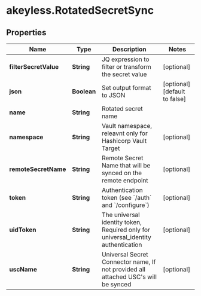 # akeyless.RotatedSecretSync

## Properties

Name | Type | Description | Notes
------------ | ------------- | ------------- | -------------
**filterSecretValue** | **String** | JQ expression to filter or transform the secret value | [optional] 
**json** | **Boolean** | Set output format to JSON | [optional] [default to false]
**name** | **String** | Rotated secret name | 
**namespace** | **String** | Vault namespace, releavnt only for Hashicorp Vault Target | [optional] 
**remoteSecretName** | **String** | Remote Secret Name that will be synced on the remote endpoint | [optional] 
**token** | **String** | Authentication token (see &#x60;/auth&#x60; and &#x60;/configure&#x60;) | [optional] 
**uidToken** | **String** | The universal identity token, Required only for universal_identity authentication | [optional] 
**uscName** | **String** | Universal Secret Connector name, If not provided all attached USC&#39;s will be synced | [optional] 


